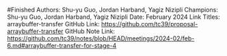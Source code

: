 #Finished
Authors: Shu-yu Guo, Jordan Harband, Yagiz Nizipli
Champions: Shu-yu Guo, Jordan Harband, Yagiz Nizipli
Date: February 2024
Link Titles: arraybuffer-transfer
GitHub Link: https://github.com/tc39/proposal-arraybuffer-transfer
GitHub Note Link: https://github.com/tc39/notes/blob/HEAD/meetings/2024-02/feb-6.md#arraybuffer-transfer-for-stage-4
